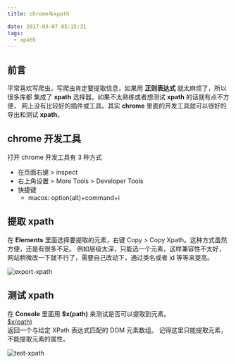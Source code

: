 ```yaml
---
title: chrome与xpath

date: 2017-03-07 05:15:31
tags:
  - xpath
---
```


## 前言

平常喜欢写爬虫，写爬虫肯定要提取信息，如果用 **正则表达式** 就太麻烦了，所以很多库都
集成了 **xpath** 选择器。如果不太熟练或者想测试 **xpath** 的话就有点不方便，
网上没有比较好的插件或工具。其实 **chrome** 里面的开发工具就可以很好的导出和测试 **xpath**。

## chrome 开发工具

打开 chrome 开发工具有 3 种方式

- 在页面右键 > inspect
- 右上角设置 > More Tools > Developer Tools
- 快捷键
  - macos: option(alt)+command+i

## 提取 xpath

在 **Elements** 里面选择要提取的元素，右键 Copy > Copy Xpath。这种方式虽然方便，还是有很多不足。
例如层级太深，只能选一个元素，这样兼容性不太好，网站稍微改一下就不行了，需要自己改动下，通过类名或者 id 等等来提高。

![export-xpath](/blog/assert/2017-03-07-export-xpath.gif)

## 测试 xpath

在 **Console** 里面用 **\$x(path)** 来测试是否可以提取到元素。  
[\$x(path)](https://developers.google.com/web/tools/chrome-devtools/console/command-line-reference?utm_source=dcc&utm_medium=redirect&utm_campaign=2016q3#xpath)  
返回一个与给定 XPath 表达式匹配的 DOM 元素数组。
记得这里只能提取元素，不能提取元素的属性。

![test-xpath](/blog/assert/2017-03-07-test-xpath.png)
